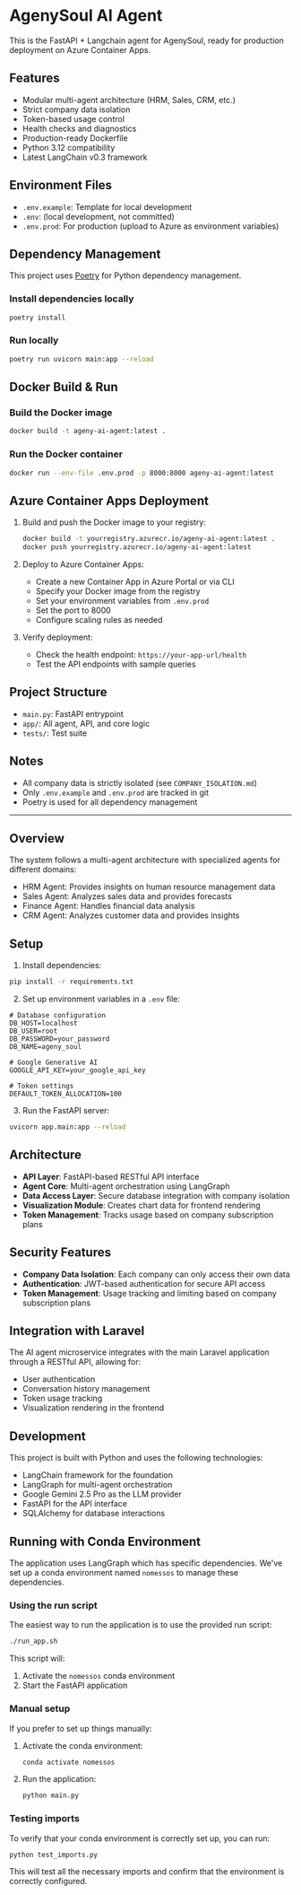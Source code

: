 # AgenySoul AI Agent

This is the FastAPI + Langchain agent for AgenySoul, ready for production deployment on Azure Container Apps.

## Features
- Modular multi-agent architecture (HRM, Sales, CRM, etc.)
- Strict company data isolation
- Token-based usage control
- Health checks and diagnostics
- Production-ready Dockerfile
- Python 3.12 compatibility
- Latest LangChain v0.3 framework

## Environment Files
- `.env.example`: Template for local development
- `.env`: (local development, not committed)
- `.env.prod`: For production (upload to Azure as environment variables)

## Dependency Management
This project uses [Poetry](https://python-poetry.org/) for Python dependency management.

### Install dependencies locally
```bash
poetry install
```

### Run locally
```bash
poetry run uvicorn main:app --reload
```

## Docker Build & Run

### Build the Docker image
```bash
docker build -t ageny-ai-agent:latest .
```

### Run the Docker container
```bash
docker run --env-file .env.prod -p 8000:8000 ageny-ai-agent:latest
```

## Azure Container Apps Deployment
1. Build and push the Docker image to your registry:
   ```bash
   docker build -t yourregistry.azurecr.io/ageny-ai-agent:latest .
   docker push yourregistry.azurecr.io/ageny-ai-agent:latest
   ```

2. Deploy to Azure Container Apps:
   - Create a new Container App in Azure Portal or via CLI
   - Specify your Docker image from the registry
   - Set your environment variables from `.env.prod`
   - Set the port to 8000
   - Configure scaling rules as needed

3. Verify deployment:
   - Check the health endpoint: `https://your-app-url/health`
   - Test the API endpoints with sample queries

## Project Structure
- `main.py`: FastAPI entrypoint
- `app/`: All agent, API, and core logic
- `tests/`: Test suite

## Notes
- All company data is strictly isolated (see `COMPANY_ISOLATION.md`)
- Only `.env.example` and `.env.prod` are tracked in git
- Poetry is used for all dependency management

---

## Overview

The system follows a multi-agent architecture with specialized agents for different domains:
- HRM Agent: Provides insights on human resource management data
- Sales Agent: Analyzes sales data and provides forecasts
- Finance Agent: Handles financial data analysis
- CRM Agent: Analyzes customer data and provides insights

## Setup

1. Install dependencies:
```bash
pip install -r requirements.txt
```

2. Set up environment variables in a `.env` file:
```
# Database configuration
DB_HOST=localhost
DB_USER=root
DB_PASSWORD=your_password
DB_NAME=ageny_soul

# Google Generative AI
GOOGLE_API_KEY=your_google_api_key

# Token settings
DEFAULT_TOKEN_ALLOCATION=100
```

3. Run the FastAPI server:
```bash
uvicorn app.main:app --reload
```

## Architecture

- **API Layer**: FastAPI-based RESTful API interface
- **Agent Core**: Multi-agent orchestration using LangGraph
- **Data Access Layer**: Secure database integration with company isolation
- **Visualization Module**: Creates chart data for frontend rendering
- **Token Management**: Tracks usage based on company subscription plans

## Security Features

- **Company Data Isolation**: Each company can only access their own data
- **Authentication**: JWT-based authentication for secure API access
- **Token Management**: Usage tracking and limiting based on company subscription plans

## Integration with Laravel

The AI agent microservice integrates with the main Laravel application through a RESTful API, allowing for:
- User authentication
- Conversation history management
- Token usage tracking
- Visualization rendering in the frontend

## Development

This project is built with Python and uses the following technologies:
- LangChain framework for the foundation
- LangGraph for multi-agent orchestration
- Google Gemini 2.5 Pro as the LLM provider
- FastAPI for the API interface
- SQLAlchemy for database interactions

## Running with Conda Environment

The application uses LangGraph which has specific dependencies. We've set up a conda environment named `nomessos` to manage these dependencies.

### Using the run script

The easiest way to run the application is to use the provided run script:

```bash
./run_app.sh
```

This script will:
1. Activate the `nomessos` conda environment
2. Start the FastAPI application

### Manual setup

If you prefer to set up things manually:

1. Activate the conda environment:
   ```bash
   conda activate nomessos
   ```

2. Run the application:
   ```bash
   python main.py
   ```

### Testing imports

To verify that your conda environment is correctly set up, you can run:

```bash
python test_imports.py
```

This will test all the necessary imports and confirm that the environment is correctly configured.
